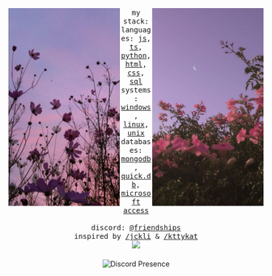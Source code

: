 <div align="center">
  <p float="left">
    <img src="/images/desktop-wallpaper-aesthetic-pink-flowers-largest-portal-cute-aesthetic-flower.jpg" width="220" align="left">
    <img src="/images/lomufi0pup4zlylx.jpg" width="220" align="right">
  </p>
  <div align="center">
    <samp>
      my stack:
      <br>
      languages: 
      <a href="https://developer.mozilla.org/en-US/docs/Web/JavaScript">js</a>, 
      <a href="https://www.typescriptlang.org/">ts</a>, 
      <a href="https://www.python.org/">python</a>, 
      <a href="https://developer.mozilla.org/en-US/docs/Web/HTML">html</a>, 
      <a href="https://developer.mozilla.org/en-US/docs/Web/CSS">css</a>, 
      <a href="https://www.w3schools.com/sql/">sql</a>
      <br>
      systems: 
      <a href="https://www.microsoft.com/en-us/windows/">windows</a>, 
      <a href="https://www.linux.org/">linux</a>, 
      <a href="https://www.unix.com/">unix</a>
      <br>
      databases: 
      <a href="https://www.mongodb.com/">mongodb</a>, 
      <a href="https://www.npmjs.com/package/quick.db">quick.db</a>, 
      <a href="https://www.microsoft.com/en-us/microsoft-365/access">microsoft access</a>
      <br>
      <br>
      discord: 
      <a href="https://discord.com/users/317728561106518019">@friendships</a><br>
      inspired by <a href="https://github.com/jckli">/jckli</a> & <a href="https://github.com/kttykat">/kttykat</a>   
    </samp>
  </div>
  <img width="100px" src="https://komarev.com/ghpvc/?username=kannadev&style=flat-square&color=ff69b4"/>
  <br>
  <br>
    <img src="https://lanyard-profile-readme.vercel.app/api/317728561106518019?hideDiscrim=true" alt="Discord Presence" align="center" width="340">
  <br>
</div>
